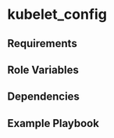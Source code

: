 kubelet_config
=========



Requirements
------------



Role Variables
--------------



Dependencies
------------



Example Playbook
----------------
